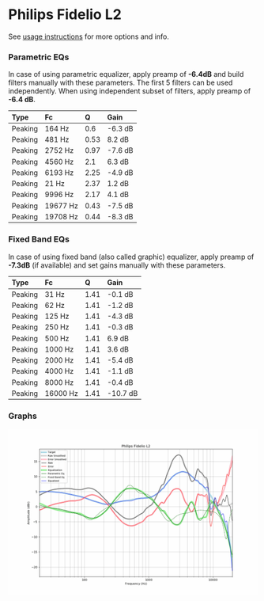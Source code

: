 # Philips Fidelio L2
See [usage instructions](https://github.com/jaakkopasanen/AutoEq#usage) for more options and info.

### Parametric EQs
In case of using parametric equalizer, apply preamp of **-6.4dB** and build filters manually
with these parameters. The first 5 filters can be used independently.
When using independent subset of filters, apply preamp of **-6.4 dB**.

| Type    | Fc       |    Q | Gain    |
|:--------|:---------|:-----|:--------|
| Peaking | 164 Hz   | 0.6  | -6.3 dB |
| Peaking | 481 Hz   | 0.53 | 8.2 dB  |
| Peaking | 2752 Hz  | 0.97 | -7.6 dB |
| Peaking | 4560 Hz  | 2.1  | 6.3 dB  |
| Peaking | 6193 Hz  | 2.25 | -4.9 dB |
| Peaking | 21 Hz    | 2.37 | 1.2 dB  |
| Peaking | 9996 Hz  | 2.17 | 4.1 dB  |
| Peaking | 19677 Hz | 0.43 | -7.5 dB |
| Peaking | 19708 Hz | 0.44 | -8.3 dB |

### Fixed Band EQs
In case of using fixed band (also called graphic) equalizer, apply preamp of **-7.3dB**
(if available) and set gains manually with these parameters.

| Type    | Fc       |    Q | Gain     |
|:--------|:---------|:-----|:---------|
| Peaking | 31 Hz    | 1.41 | -0.1 dB  |
| Peaking | 62 Hz    | 1.41 | -1.2 dB  |
| Peaking | 125 Hz   | 1.41 | -4.3 dB  |
| Peaking | 250 Hz   | 1.41 | -0.3 dB  |
| Peaking | 500 Hz   | 1.41 | 6.9 dB   |
| Peaking | 1000 Hz  | 1.41 | 3.6 dB   |
| Peaking | 2000 Hz  | 1.41 | -5.4 dB  |
| Peaking | 4000 Hz  | 1.41 | -1.1 dB  |
| Peaking | 8000 Hz  | 1.41 | -0.4 dB  |
| Peaking | 16000 Hz | 1.41 | -10.7 dB |

### Graphs
![](./Philips%20Fidelio%20L2.png)